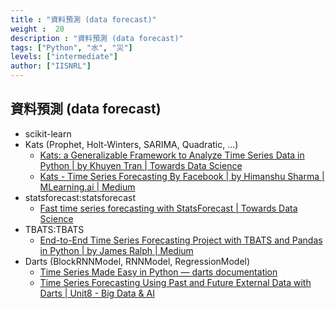 ```yaml
---
title : "資料預測 (data forecast)"
weight :  20
description : "資料預測 (data forecast)"
tags: ["Python", "水", "災"]
levels: ["intermediate"]
author: ["IISNRL"]
---
```



## 資料預測 (data forecast)

- scikit-learn
- Kats (Prophet, Holt-Winters, SARIMA, Quadratic, ...)
    - [Kats: a Generalizable Framework to Analyze Time Series Data in Python | by Khuyen Tran | Towards Data Science](https://towardsdatascience.com/kats-a-generalizable-framework-to-analyze-time-series-data-in-python-3c8d21efe057)
    - [Kats - Time Series Forecasting By Facebook | by Himanshu Sharma | MLearning.ai | Medium](https://medium.com/mlearning-ai/kats-time-series-forecasting-by-facebook-a2741794d814)
- statsforecast:statsforecast
    - [Fast time series forecasting with StatsForecast | Towards Data Science](https://towardsdatascience.com/fast-time-series-forecasting-with-statsforecast-694d1670a2f3)
- TBATS:TBATS
    - [End-to-End Time Series Forecasting Project with TBATS and Pandas in Python | by James Ralph | Medium](https://medium.com/@james.ralph8555/end-to-end-time-series-forecasting-project-with-tbats-and-pandas-in-python-4c56a2771023)
- Darts (BlockRNNModel, RNNModel, RegressionModel)
    - [Time Series Made Easy in Python — darts documentation](https://unit8co.github.io/darts/)
    - [Time Series Forecasting Using Past and Future External Data with Darts | Unit8 - Big Data & AI](https://medium.com/unit8-machine-learning-publication/time-series-forecasting-using-past-and-future-external-data-with-darts-1f0539585993)

